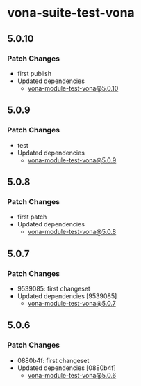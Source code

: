 # vona-suite-test-vona

## 5.0.10

### Patch Changes

- first publish
- Updated dependencies
  - vona-module-test-vona@5.0.10

## 5.0.9

### Patch Changes

- test
- Updated dependencies
  - vona-module-test-vona@5.0.9

## 5.0.8

### Patch Changes

- first patch
- Updated dependencies
  - vona-module-test-vona@5.0.8

## 5.0.7

### Patch Changes

- 9539085: first changeset
- Updated dependencies [9539085]
  - vona-module-test-vona@5.0.7

## 5.0.6

### Patch Changes

- 0880b4f: first changeset
- Updated dependencies [0880b4f]
  - vona-module-test-vona@5.0.6

